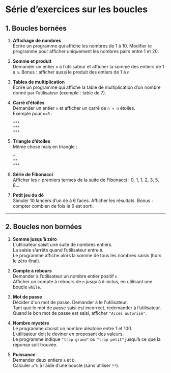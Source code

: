 # Série d’exercices sur les boucles

## 1. Boucles bornées

1. **Affichage de nombres**  
    Écrire un programme qui affiche les nombres de 1 à 10.
    Modifier le programme pour afficher uniquement les nombres pairs entre 1 et 20.

2. **Somme et produit**  
    Demander un entier `n` à l’utilisateur et afficher la somme des entiers de 1 à `n`.
    Bonus : afficher aussi le produit des entiers de 1 à `n`.

3. **Tables de multiplication**  
    Écrire un programme qui affiche la table de multiplication d’un nombre donné par l’utilisateur (exemple : table de 7).

4. **Carré d’étoiles**  
    Demander un entier `n` et afficher un carré de `n × n` étoiles.  
     Exemple pour `n=3` :  
     ```
     ***
     ***
     ***
     ```

5. **Triangle d’étoiles**  
    Même chose mais en triangle :  
     ```
     * 
     **
     ***
     ```

6. **Série de Fibonacci**  
    Afficher les `n` premiers termes de la suite de Fibonacci : 0, 1, 1, 2, 3, 5, 8…

7. **Petit jeu du dé**  
     Simuler 10 lancers d’un dé à 6 faces.
     Afficher les résultats.
     Bonus : compter combien de fois le 6 est sorti.

--- 

## 2. Boucles non bornées 

1. **Somme jusqu’à zéro**  
   L’utilisateur saisit une suite de nombres entiers.  
   La saisie s’arrête quand l’utilisateur entre `0`.  
   Le programme affiche alors la somme de tous les nombres saisis (hors le zéro final).  
 

2. **Compte à rebours**  
   Demander à l’utilisateur un nombre entier positif `n`.  
   Afficher un compte à rebours de `n` jusqu’à `0` inclus, en utilisant une boucle `while`.  


3. **Mot de passe**  
   Décider d'un mot de passe.
   Demander à le l'utilisateur.  
   Tant que le mot de passe saisi est incorrect, redemander à l’utilisateur.  
   Quand le bon mot de passe est saisi, afficher `"Accès autorisé"`.  

 
4. **Nombre mystère**  
   Le programme choisit un nombre aléatoire entre 1 et 100.  
   L’utilisateur doit le deviner en proposant des valeurs.  
   Le programme indique `"trop grand"` ou `"trop petit"` jusqu’à ce que la réponse soit trouvée.  


5. **Puissance**  
   Demander deux entiers `a` et `b`.  
   Calculer `a^b` à l’aide d’une boucle (sans utiliser `**`).  
